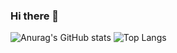 ### Hi there 👋

<!--
**xodus05/xodus05** is a ✨ _special_ ✨ repository because its `README.md` (this file) appears on your GitHub profile.

Here are some ideas to get you started:

- 🔭 I’m currently working on ...
- 🌱 I’m currently learning ...
- 👯 I’m looking to collaborate on ...
- 🤔 I’m looking for help with ...
- 💬 Ask me about ...
- 📫 How to reach me: ...
- 😄 Pronouns: ...
- ⚡ Fun fact: ...
-->

![Anurag's GitHub stats](https://github-readme-stats.vercel.app/api?username=xodus05&show_icons=true&theme=buefy)
![Top Langs](https://github-readme-stats.vercel.app/api/top-langs/?username=xodus05&layout=compact&theme=buefy)
